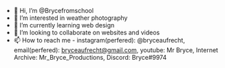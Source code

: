 - 👋 Hi, I’m @Brycefromschool
- 👀 I’m interested in weather photography
- 🌱 I’m currently learning web design
- 💞️ I’m looking to collaborate on websites and videos
- 📫 How to reach me -  instagram(perfered): @bryceaufrecht, email(perfered): bryceaufrecht@gmail.com, youtube: Mr Bryce, Internet Archive: Mr_Bryce_Productions, Discord: Bryce#9974

<!---
Brycefromschool/Brycefromschool is a ✨ special ✨ repository because its `README.md` (this file) appears on your GitHub profile.
You can click the Preview link to take a look at your changes.
--->
